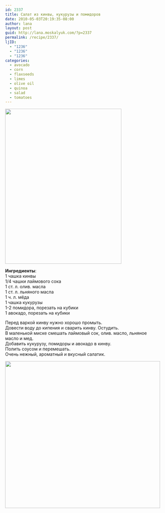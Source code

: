 ```yaml
---
id: 2337
title: Салат из кинвы, кукурузы и помидоров
date: 2010-05-03T20:19:35-08:00
author: lana
layout: post
guid: http://lana.moskalyuk.com/?p=2337
permalink: /recipe/2337/
ljID:
  - "1236"
  - "1236"
  - "1236"
categories:
  - avocado
  - corn
  - flaxseeds
  - limes
  - olive oil
  - quinoa
  - salad
  - tomatoes
---
```

<img loading="lazy" class="alignnone" title="Corn, Tomato, and Quinoa Salad" src="http://farm5.static.flickr.com/4046/4576615511_16654975e0.jpg" alt="" width="375" height="500" />

**Ингредиенты**:  
1 чашка кинвы  
1/4 чашки лаймового сока  
1 ст. л. олив. масла  
1 ст. л. льняного масла  
1 ч. л. мёда  
1 чашка кукурузы  
1-2 помидора, порезать на кубики  
1 авокадо, порезать на кубики

Перед варкой кинву нужно хорошо промыть.  
Довести воду до кипения и сварить кинву. Остудить.  
В маленькой миске смешать лаймовый сок, олив. масло, льняное масло и мед.  
Добавить кукурузу, помидоры и авокадо в кинву.  
Полить соусом и перемешать.  
Очень нежный, ароматный и вкусный салатик.

<img loading="lazy" class="alignnone" title="Corn, Tomato, and Quinoa salad" src="http://farm4.static.flickr.com/3416/4576613763_9d43fbc264.jpg" alt="" width="500" height="474" />